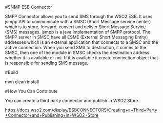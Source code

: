 
#SNMP ESB Connector

SMPP Connector allows you to send SMS through the WSO2 ESB. It uses jsmpp API to communicate with a SMSC (Short Message service center) which is to store, forward, convert and deliver Short Message Service (SMS) messages. jsmpp is a java implementation of SMPP protocol. The SMPP server in SMSC have all ESME (External Short Messaging Entity) addresses which is an external application that connects to a SMSC and the active connection. When you send SMS to destination, it comes to the SMSC, then one of the module in SMSC checks the destination address whether it is available or not. If it is available it create connection object that is responsible for sending SMS message.

#Build

mvn clean install


#How You Can Contribute

You can create a third party connector and publish in WSO2 Store.

https://docs.wso2.com/display/ESBCONNECTORS/Creating+a+Third+Party+Connector+and+Publishing+in+WSO2+Store

